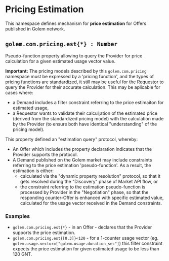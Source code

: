 # Pricing Estimation
This namespace defines mechanism for **price estimation** for Offers published in Golem network. 

## `golem.com.pricing.est{*} : Number`
Pseudo-function property allowing to query the Provider for price calculation for a given estimated usage vector value.

**Important:** The pricing models described by this `golem.com.pricing` namespace must be expressed by a 'pricing function', and the types of pricing functions are standardized, it still may be useful for the Requestor to query the Provider for their accurate calculation. This may be aplicable for cases where:
* a Demand includes a filter constraint referring to the price estimaiton for estimated usage,
* a Requestor wants to validate their calcul;ation of the estimated price (derived from the standardized pricing model) with the calculation made by the Provider (to ensure both have identical "understanding" of the pricing model).

This property defined an "estimation query" protocol, whereby:
* An Offer which includes the property declaration indicates that the Provider supports the protocol.
* A Demand published on the Golem market may include constraints referring to the price estimation 'pseudo-function'. As a result, the estimation is either:
  * calculated via the "dynamic property resolution" protocol, so that it gets resolved during the "Discovery" phase of Market API flow, or
  * the constraint referring to the estimation pseudo-function is processed by Provider in the "Negotiation" phase, so that the responding counter-Offer is enhanced with specific estimated value, calculated for the usage vector received in the Demand constraints.

### **Examples**
* `golem.com.pricing.est{*}` - in an Offer - declares that the Provider supports the price estimation.
* `golem.com.pricing.est{[0.3]}<120` - for a 1-counter usage vector (eg. `golem.usage.vector=["golem.usage.duration_sec"]`) this filter constraint expects the price estimation for given estimated usage to be less than 120 GNT.

